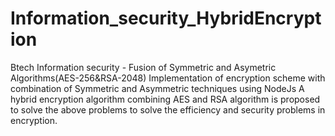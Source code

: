 # Information_security_HybridEncryption
Btech Information security - Fusion of Symmetric and Asymetric Algorithms(AES-256&amp;RSA-2048)
Implementation of  encryption scheme with  combination of Symmetric and Asymmetric  techniques using  NodeJs
A hybrid encryption algorithm combining AES and RSA algorithm is proposed to solve the above problems to solve the efficiency and security problems in  encryption.
